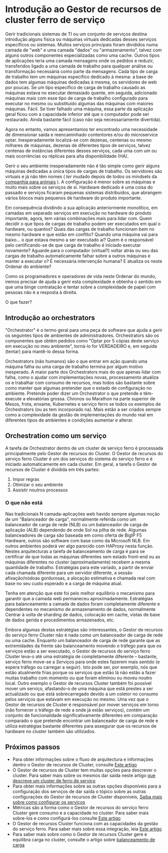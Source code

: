 <properties
   pageTitle="Introdução ao Gestor de recursos do serviço ferro Cluster | Microsoft Azure"
   description="Uma introdução para o serviço ferro Cluster Gestor de recursos."
   services="service-fabric"
   documentationCenter=".net"
   authors="masnider"
   manager="timlt"
   editor=""/>

<tags
   ms.service="Service-Fabric"
   ms.devlang="dotnet"
   ms.topic="article"
   ms.tgt_pltfrm="NA"
   ms.workload="NA"
   ms.date="08/19/2016"
   ms.author="masnider"/>

# <a name="introducing-the-service-fabric-cluster-resource-manager"></a>Introdução ao Gestor de recursos de cluster ferro de serviço
Gerir tradicionais sistemas de TI ou um conjunto de serviços destina introdução alguns física ou máquinas virtuais dedicadas desses serviços específicos ou sistemas. Muitos serviços principais foram divididos numa camada de "web" e uma camada "dados" ou "armazenamento", talvez com alguns outros componentes especializadas como uma cache. Outros tipos de aplicações teria uma camada mensagens onde os pedidos e reduzir, transferidos ligado a uma camada de trabalho para qualquer análise ou transformação necessária como parte da mensagens. Cada tipo de carga de trabalho tem um máquinas específico dedicado à mesma: a base de dados tem algumas máquinas dedicadas à mesma, os servidores de web por poucas. Se um tipo específico de carga de trabalho causado as máquinas estava no executar demasiado quente, em seguida, adicionado máquinas mais com esse tipo de carga de trabalho configurado para executar no mesmo ou substituído algumas das máquinas com maiores máquinas. Fácil. Se tiver falhado uma máquina, essa parte da aplicação geral ficou com a capacidade inferior até que o computador pode ser restaurado. Ainda bastante fácil (caso não seja necessariamente divertida).

Agora no entanto, vamos apresentamos ter encontrado uma necessidade de dimensionar saída e reencaminhado contentores e/ou do microservice optar. Inesperadamente localizá-se com dezenas, centenas ou mesmo milhares de máquinas, dezenas de diferentes tipos de serviços, talvez centenas de instâncias diferentes desses serviços, cada uma com um ou mais ocorrências ou réplicas para alta disponibilidade (HA).

Gerir o seu ambiente inesperadamente não é tão simple como gerir alguns máquinas dedicadas a única tipos de cargas de trabalho. Os servidores são virtuais e já não têm nomes ( *ter* mudado depois de todos os mindsets da [companhia para animais](http://www.slideshare.net/randybias/architectures-for-open-and-scalable-clouds/20) ). A configuração é menor sobre as máquinas e muito mais sobre os serviços de si. Hardware dedicado é uma coisa do passado e serviços ficaram pequenas sistemas distribuídos, que abrangem vários blocos mais pequenos de hardware do produto importante.

Em consequência dividindo a sua aplicação anteriormente monolítico, em camadas em separado serviços em execução no hardware do produto importante, agora, tem várias combinações mais para lidar com. Quem decidir o que tipos de cargas de trabalho podem ser executados em qual o hardware, ou quantos? Quais das cargas de trabalho funcionam bem no mesmo hardware e que estão em conflito? Quando uma máquina vai para baixo... o que estava mesmo a ser executado aí? Quem é o responsável pelo certificando-se de que carga de trabalho é iniciado executar novamente? Aguarde para o computador (virtual?) voltar atrás ou seu das cargas de trabalho automaticamente falhar sobre a outros máquinas e manter a executar o? É necessária intervenção humana? E atualiza os neste Ordenar do ambiente?

Como os programadores e operadores de vida neste Ordenar do mundo, iremos precisar de ajuda a gerir esta complexidade e obtenha o sentido em que uma binge contratação e tentar sobre a complexidade de papel com pessoas não é a resposta à direita.

O que fazer?

## <a name="introducing-orchestrators"></a>Introdução ao orchestrators
"Orchestrator" é o termo geral para uma peça de software que ajuda a gerir os seguintes tipos de ambientes de administradores. Orchestrators são os componentes que obtêm pedidos como "Optar por 5 cópias deste serviço em execução no meu ambiente", torná-lo for VERDADEIRO e, em seguida (tentar) para mantê-lo dessa forma.

Orchestrators (não humanos) são o que entrar em ação quando uma máquina falha ou uma carga de trabalho termina por algum motivo inesperado. A maior parte dos Orchestrators mais do que apenas lidar com falha, como o ajudar com implementações novas, processamento atualiza os e trabalhar com consumo de recursos, mas todos são bastante sobre como manter que algumas pretender que o estado de configuração no ambiente. Pretende poder dizer um Orchestrator o que pretende e têm-execute a elevatórias grossa. Chronos ou Marathon na parte superior de Mesos, frota, enxame, Kubernetes e serviço ferro se todos os exemplos de Orchestrators (ou as tem incorporado na). Mais estão a ser criados sempre como a complexidade da gestão de implementações do mundo real em diferentes tipos de ambientes e condições aumentar e alterar.

## <a name="orchestration-as-a-service"></a>Orchestration como um serviço
A tarefa de Orchestrator dentro de um cluster de serviço ferro é processada principalmente pelo Gestor de recursos do Cluster. O Gestor de recursos do serviço ferro Cluster é um dos serviços do sistema do serviço ferro e é iniciado automaticamente em cada cluster.  Em geral, a tarefa o Gestor de recursos de Cluster é dividida em três partes:

1. Impor regras
2. Otimizar o seu ambiente
3. Assistir noutros processos

### <a name="what-it-isnt"></a>O que não está
Nas tradicionais N camada-aplicações web havido sempre algumas noção de um "Balanceador de carga", normalmente referida como um balanceador de carga de rede (NLB) ou um balanceador de carga de aplicação (ALB) dependendo de onde Sol na pilha de rede. Algumas balanceadores de carga são baseada em como oferta de BigIP F5 Hardware, outros são software com base como da Microsoft NLB. Em outros ambientes poderá ver algo parecido com HAProxy nesta função. Nestes arquitecturas a tarefa de balanceamento de carga é para se certificar de que todas as máquinas diferentes sem estado front-end ou as máquinas diferentes no cluster (aproximadamente) recebem a mesma quantidade de trabalho. Estratégias para este variado, a partir de enviar cada chamada diferente para um servidor diferente, a sessão afixação/nódoas gordurosas, a alocação estimativa e chamada real com base no seu custo esperado e a carga de máquina atual.

Tenha em atenção que este foi pelo melhor equilíbrio o mecanismo para garantir que a camada web permaneceu aproximadamente. Estratégias para balanceamento a camada de dados foram completamente diferente e dependentes no mecanismo de armazenamento de dados, normalmente Centrar à volta de sharding de dados, colocação em cache, vistas de base de dados gerida e procedimentos armazenados, etc.

Embora algumas destas estratégias são interessantes, o Gestor de recursos do serviço ferro Cluster não é nada como um balanceador de carga de rede ou uma cache. Enquanto um balanceador de carga de rede garante que as extremidades da frente são balanceamento movendo o tráfego para que os serviços estão a ser executado, o Gestor de recursos do serviço ferro Cluster leva-o até uma estratégia de completamente diferente – bastante, serviço ferro move-se a *Serviços* para onde estes fazerem mais sentido (e espera tráfego ou carregar a seguir). Isto pode ser, por exemplo, nós que estão atualmente frias porque os serviços que estão lá não estão a fazer muitas trabalho com momento ou que foram eliminou ou moveu noutro local. Outro exemplo o Gestor de recursos Cluster também foi possível mover um serviço, afastando-o de uma máquina que está prestes a ser actualizado ou que está sobrecarregado devido a um coletor no consumo pelos serviços que estavam em execução no mesmo. Uma vez que o Gestor de recursos de Cluster é responsável por mover serviços em torno (não fornecer o tráfego de rede a onde já estão serviços), contém um conjunto de funcionalidade significativamente diferentes em comparação comparado o que pretende encontrar um balanceador de carga de rede e utiliza estratégias bastante diferentes para assegurar que os recursos de hardware no cluster também são utilizados.

## <a name="next-steps"></a>Próximos passos
- Para obter informações sobre o fluxo de arquitectura e informações dentro o Gestor de recursos de Cluster, consulte [Este artigo](service-fabric-cluster-resource-manager-architecture.md)
- O Gestor de recursos de Cluster tem muitas opções para descrever o cluster. Para saber mais sobre os mesmos dar saída neste artigo [que descreve um cluster de ferro de serviço](service-fabric-cluster-resource-manager-cluster-description.md)
- Para obter mais informações sobre as outras opções disponíveis para a configuração dos serviços de dar saída o tópico sobre as outras configurações do Gestor de recursos de Cluster disponíveis, [Saiba mais sobre como configurar os serviços](service-fabric-cluster-resource-manager-configure-services.md)
- Métricas são a forma como o Gestor de recursos do serviço ferro Cluster gere consumo e a capacidade no cluster. Para saber mais sobre-los e como configurá-los consulte [Este artigo](service-fabric-cluster-resource-manager-metrics.md)
- O Gestor de recursos Cluster funciona com as capacidades da gestão do serviço ferro. Para saber mais sobre essa integração, leia [Este artigo](service-fabric-cluster-resource-manager-management-integration.md)
- Para saber mais sobre como o Gestor de recursos Cluster gere e equilibra carga no cluster, consulte o artigo sobre [balanceamento de carga](service-fabric-cluster-resource-manager-balancing.md)
